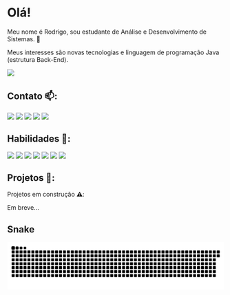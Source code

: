 <h1>Olá!</h1>

Meu nome é Rodrigo, sou estudante de Análise e Desenvolvimento de Sistemas. :wave: 

Meus interesses são novas tecnologias e linguagem de programação Java (estrutura Back-End).


<div>
 
<img height="180em" src="https://github-readme-stats.vercel.app/api?username=rodrigoscalon&theme=vision-friendly-dark&show_icons=true"/>


</div>


 
 
**Contato** 📫:
---
  <div> 
  
  
  <a href = "mailto:rodrigoscalon@gmail.com"><img src="https://img.shields.io/badge/-Gmail-%23333?style=for-the-badge&logo=gmail&logoColor=white" target="_blank"></a>
  <a href="https://www.linkedin.com/in/rodrigo-scalon-b20713b1" target="_blank"><img src="https://img.shields.io/badge/-LinkedIn-%230077B5?style=for-the-badge&logo=linkedin&logoColor=white" target="_blank"></a> 
  <a href="https://wa.me/5551997757026?text=Olá,%20meu%20amigo!" target="_blank"><img src="https://img.shields.io/badge/WhatsApp-25D366?style=for-the-badge&logo=whatsapp&logoColor=white"></a> 
  <a href="https://discord.gg/Rodrigo Scalon#7222" target="_blank"><img src="https://img.shields.io/badge/Discord-7289DA?style=for-the-badge&logo=discord&logoColor=white" target="_blank"></a> 
  <a href="https://instagram.com/rodrigoscalon" target="_blank"><img src="https://img.shields.io/badge/-Instagram-%23E4405F?style=for-the-badge&logo=instagram&logoColor=white" target="_blank"></a>
    
</div>

**Habilidades** 🏁:
---

<div>
  

<img height="70em" src="https://cdn.jsdelivr.net/gh/devicons/devicon/icons/java/java-original-wordmark.svg"/>
<img height="70em" src="https://cdn.jsdelivr.net/gh/devicons/devicon/icons/spring/spring-original-wordmark.svg" />
<img height="70em" src="https://cdn.jsdelivr.net/gh/devicons/devicon/icons/mysql/mysql-original-wordmark.svg" />
<img height="70em" src="https://cdn.jsdelivr.net/gh/devicons/devicon/icons/postgresql/postgresql-original.svg" />
<img height="70em" src="https://cdn.jsdelivr.net/gh/devicons/devicon/icons/mongodb/mongodb-plain-wordmark.svg" />
<img height="70em" src="https://cdn.jsdelivr.net/gh/devicons/devicon/icons/intellij/intellij-original-wordmark.svg" />
<img height="70em" src="https://cdn.jsdelivr.net/gh/devicons/devicon/icons/vscode/vscode-original.svg" />


</div>

**Projetos** 🚧:
---
Projetos em construção ⚠️:

Em breve...

**Snake**
---
![snake gif](https://github.com/rodrigoscalon/rodrigoscalon/blob/output/github-contribution-grid-snake.svg)
  
  

